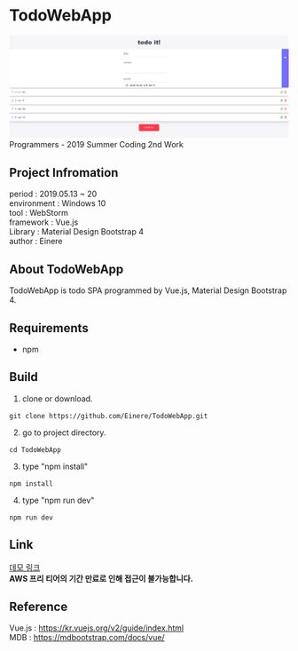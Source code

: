 # TodoWebApp
![screen_shot.png](./src/assets/screen_shot.png)
Programmers - 2019 Summer Coding 2nd Work  

## Project Infromation
period : 2019.05.13 ~ 20  
environment : Windows 10  
tool : WebStorm  
framework : Vue.js  
Library : Material Design Bootstrap 4  
author : Einere

## About TodoWebApp
TodoWebApp is todo SPA programmed by Vue.js, Material Design Bootstrap 4.    


## Requirements
- npm

## Build

1. clone or download.
```shell
git clone https://github.com/Einere/TodoWebApp.git
```

2. go to project directory.
```shell
cd TodoWebApp
```

3. type "npm install"
```shell
npm install
```
4. type "npm run dev"
```shell
npm run dev
```
  
## Link
[데모 링크](http://summercoding2019.s3-website.ap-northeast-2.amazonaws.com/#/)  
**AWS 프리 티어의 기간 만료로 인해 접근이 불가능합니다.**
  
## Reference
Vue.js : https://kr.vuejs.org/v2/guide/index.html  
MDB : https://mdbootstrap.com/docs/vue/
